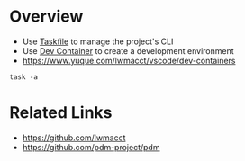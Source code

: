 # Overview
- Use [Taskfile](https://taskfile.dev) to manage the project's CLI
- Use [Dev Container](https://code.visualstudio.com/docs/devcontainers/containers) to create a development environment
- https://www.yuque.com/lwmacct/vscode/dev-containers
```shell
task -a
```

# Related Links
- https://github.com/lwmacct
- https://github.com/pdm-project/pdm